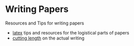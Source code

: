 # Writing Papers

Resources and Tips for writing papers

- [latex](latex) tips and resources for the logistical parts of papers
- [cutting length](cutting) on the actual writing
